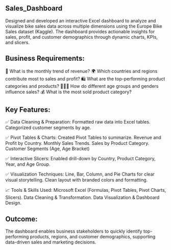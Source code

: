 ## Sales_Dashboard
Designed and developed an interactive Excel dashboard to analyze and visualize bike sales data across multiple dimensions using the Europe Bike Sales dataset (Kaggle). The dashboard provides actionable insights for sales, profit, and customer demographics through dynamic charts, KPIs, and slicers.

## Business Requirements:
📅 What is the monthly trend of revenue?
🌍 Which countries and regions contribute most to sales and profit?
🛍️ What are the top-performing product categories and products?
🧑‍🤝‍🧑 How do different age groups and genders influence sales?
💰 What is the most sold product category?

## Key Features:
✅ Data Cleaning & Preparation:
Formatted raw data into Excel tables.
Categorized customer segments by age.

✅ Pivot Tables & Charts:
Created Pivot Tables to summarize.
Revenue and Profit by Country.
Monthly Sales Trends.
Sales by Product Category.
Customer Segments (Age, Age Bracket)

✅ Interactive Slicers:
Enabled drill-down by Country, Product Category, Year, and Age Group.

✅ Visualization Techniques:
Line, Bar, Column, and Pie Charts for clear visual storytelling.
Clean layout with branded colors and formatting.

📈 Tools & Skills Used:
Microsoft Excel (Formulas, Pivot Tables, Pivot Charts, Slicers).
Data Cleaning & Transformation.
Data Visualization & Dashboard Design.

## Outcome:
The dashboard enables business stakeholders to quickly identify top-performing products, regions, and customer demographics, supporting data-driven sales and marketing decisions.

